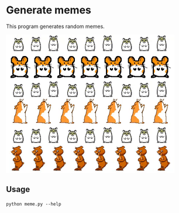 # Generate memes
This program generates random memes.

![Alt Text](pics/hamster.gif)

## Usage
`python meme.py --help`